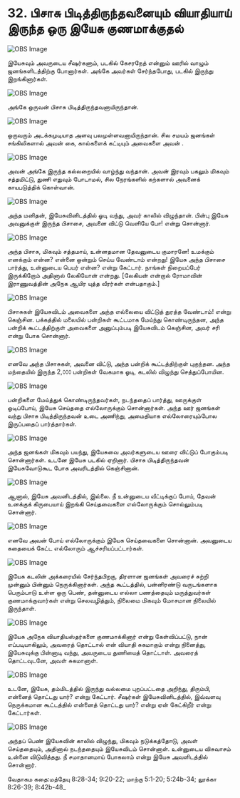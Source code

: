 # 32. பிசாசு பிடித்திருந்தவனையும் வியாதியாய் இருந்த ஒரு இயேசு குணமாக்குதல் 

![OBS Image](https://cdn.door43.org/obs/jpg/360px/obs-en-32-01.jpg)

இயேசுவும் அவருடைய சீஷர்களும், படகில் கேசரநேத் என்னும் ஊரில் வாழும் ஜனங்களிடத்திற்கு போனார்கள். அங்கே அவர்கள் சேர்ந்தபோது, படகில் இருந்து இறங்கினார்கள். 

![OBS Image](https://cdn.door43.org/obs/jpg/360px/obs-en-32-02.jpg)

அங்கே ஒருவன் பிசாசு பிடித்திருந்தவனாயிருந்தான்.

![OBS Image](https://cdn.door43.org/obs/jpg/360px/obs-en-32-03.jpg)

ஒருவரும் அடக்கமுடியாத அளவு பலமுள்ளவனாயிருந்தான். சில சமயம் ஜனங்கள் சங்கிலிகளால் அவன் கை, கால்களைக் கட்டியும் அவைகளை அவன் .

![OBS Image](https://cdn.door43.org/obs/jpg/360px/obs-en-32-04.jpg)

அவன் அங்கே இருந்த கல்லறையில் வாழ்ந்து வந்தான். அவன் இரவும் பகலும் மிகவும் சத்தமிட்டு, துணி எதுவும் போடாமல், சில நேரங்களில் கற்களால் அவனைக் காயபடுத்திக் கொள்வான்.

![OBS Image](https://cdn.door43.org/obs/jpg/360px/obs-en-32-05.jpg)

அந்த மனிதன், இயேசுவினிடத்தில் ஓடி வந்து, அவர் காலில் விழுந்தான். பின்பு இயேசு அவனுக்குள் இருந்த பிசாசை, அவனை விட்டு வெளியே போ! என்று சொன்னார்.

![OBS Image](https://cdn.door43.org/obs/jpg/360px/obs-en-32-06.jpg)

அந்த பிசாசு, மிகவும் சத்தமாய், உன்னதமான தேவனுடைய குமாரனே! உமக்கும் எனக்கும் என்ன? என்னை ஒன்றும் செய்ய வேண்டாம் என்றது! இயேசு அந்த பிசாசை பார்த்து, உன்னுடைய பெயர் என்ன? என்று கேட்டார். நாங்கள் நிறையப்பேர் இருக்கிறோம் அதினால் லேகியோன் என்றது. [லேகியன் என்றால் ரோமாவின் இராணுவத்தின் அநேக ஆயிர யுத்த வீரர்கள் என்பதாகும்.]

![OBS Image](https://cdn.door43.org/obs/jpg/360px/obs-en-32-07.jpg)

பிசாசுகள் இயேசுவிடம் அவைகளை அந்த எல்லையை விட்டுத் துரத்த வேண்டாம்! என்று கெஞ்சின. பக்கத்தில் மலையில் பன்றிகள் கூட்டமாக மேய்ந்து கொண்டிருந்தன, அந்த பன்றிக் கூட்டத்திற்குள் அவைகளை அனுப்பும்படி இயேசுவிடம் கெஞ்சின, அவர் சரி என்று போக சொன்னார். 

![OBS Image](https://cdn.door43.org/obs/jpg/360px/obs-en-32-08.jpg)

எனவே அந்த பிசாசுகள், அவனை விட்டு, அந்த பன்றிக் கூட்டத்திற்குள் புகுந்தன. அந்த மந்தையில் இருந்த 2,௦௦௦ பன்றிகள் வேகமாக ஓடி, கடலில் விழுந்து செத்துப்போயின.

![OBS Image](https://cdn.door43.org/obs/jpg/360px/obs-en-32-09.jpg)

பன்றிகளை மேய்த்துக் கொண்டிருந்தவர்கள், நடந்ததைப் பார்த்து, ஊருக்குள் ஓடிப்போய், இயேசு செய்ததை எல்லோருக்கும் சொன்னார்கள். அந்த ஊர் ஜனங்கள் வந்து பிசாசு பிடித்திருந்தவன் உடை அணிந்து, அமைதியாக எல்லோரையும்போல இருப்பதைப் பார்த்தார்கள்.

![OBS Image](https://cdn.door43.org/obs/jpg/360px/obs-en-32-10.jpg)

அந்த ஜனங்கள் மிகவும் பயந்து, இயேசுவை அவர்களுடைய ஊரை விட்டுப் போகும்படி சொன்னார்கள். உடனே இயேசு படகில் ஏறினார். பிசாசு பிடித்திருந்தவன் இயேசுவோடுகூட போக அவரிடத்தில் கெஞ்சினான்.

![OBS Image](https://cdn.door43.org/obs/jpg/360px/obs-en-32-11.jpg)

ஆனால், இயேசு அவனிடத்தில், இல்லை. நீ உன்னுடைய வீட்டிக்குப் போய், தேவன் உனக்குக் கிருபையாய் இறங்கி செய்தவைகளை எல்லோருக்கும் சொல்லும்படி சொன்னார்.

![OBS Image](https://cdn.door43.org/obs/jpg/360px/obs-en-32-12.jpg)

எனவே அவன் போய் எல்லோருக்கும் இயேசு செய்தவைகளை சொன்னான். அவனுடைய கதையைக் கேட்ட எல்லோரும் ஆச்சரியப்பட்டார்கள்.

![OBS Image](https://cdn.door43.org/obs/jpg/360px/obs-en-32-13.jpg)

இயேசு கடலின் அக்கரையில் சேர்ந்தபிறகு, திரளான ஜனங்கள் அவரைச் சுற்றி முன்னும் பின்னும் நெருக்கினார்கள். அந்த கூட்டத்தில், பன்னிரண்டு வருடங்களாக பெரும்பாடு உள்ள ஒரு பெண், தன்னுடைய எல்லா பணத்தையும் மருத்துவர்கள் குணமாக்குவார்கள் என்று செலவழித்தும், நிலைமை மிகவும் மோசமான நிலையில் இருந்தாள். 

![OBS Image](https://cdn.door43.org/obs/jpg/360px/obs-en-32-14.jpg)

இயேசு அநேக வியாதியஸ்தர்களை குணமாக்கினார் என்று கேள்விப்பட்டு, நான் எப்படியாகிலும், அவரைத் தொட்டால் என் வியாதி சுகமாகும் என்று நினைத்து, இயேசுவுக்கு பின்னாடி வந்து, அவருடைய துணியைத் தொட்டாள். அவரைத் தொட்டவுடனே, அவள் சுகமானாள்.

![OBS Image](https://cdn.door43.org/obs/jpg/360px/obs-en-32-15.jpg)

உடனே, இயேசு, தம்மிடத்தில் இருந்து வல்லமை புறப்பட்டதை அறிந்து, திரும்பி, என்னைத் தொட்டது யார்? என்று கேட்டார். சீஷர்கள் இயேசுவினிடத்தில், இவ்வளவு நெருக்கமான கூட்டத்தில் என்னைத் தொட்டது யார்? என்று ஏன் கேட்கிறீர் என்று கேட்டார்கள்.

![OBS Image](https://cdn.door43.org/obs/jpg/360px/obs-en-32-16.jpg)

அந்தப் பெண் இயேசுவின் காலில் விழுந்து, மிகவும் நடுக்கத்தோடு, அவள் செய்ததையும், அதினால் நடந்ததையும் இயேசுவிடம் சொன்னாள். உன்னுடைய விசுவாசம் உன்னை விடுவித்தது. நீ சமாதானமாய் போகலாம் என்று இயேசு அவளிடத்தில் சொன்னார். 

வேதாகம கதை:மத்தேயு 8:28-34; 9:20-22; மாற்கு 5:1-20; 5:24b-34; லூக்கா 8:26-39; 8:42b-48_


